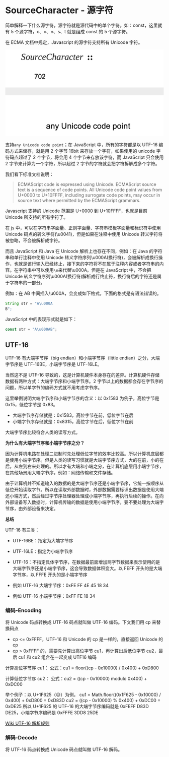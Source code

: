 # SourceCharacter - 源字符

简单解释一下什么源字符，源字符就是源代码中的单个字符。如：const，这里就有 5 个源字符，c、o、n、s、t 就是组成 const 的 5 个源字符。

在 ECMA 文档中规定，Javascript 的源字符支持所有 Unicode 字符。

![source character](./images/sourceCharacter.png)

支持`any Unicode code point`；在 JavaScript 中，所有的字符都是以 UTF-16 编码方式来储存，就是用 2 个字节 16bit 来存放一个字符，如果使用的 unicode 字符码点超过了 2 个字节，将会用 4 个字节来存放该字符，而 JavaScript 只会使用 2 字节来计算为一个字符，所以超过 2 字节的字符就会把字符拆解成多个字符。

我们看下标准文档说明：

> ECMAScript code is expressed using Unicode. ECMAScript source text is a sequence of code points. All Unicode code point values from U+0000 to U+10FFFF, including surrogate code points, may occur in source text where permitted by the ECMAScript grammars.

Javascript 支持的 Unicode 范围是 U+0000 到 U+10FFFF，也就是目前 Unicode 所支持的所有字符了。

在 js 中，可以在字符串字面量、正则字面量、字符串模板字面量和标识符中使用 Unicode 码点的转义字符(\u0041)，但是如果在注释中使用 Unicode 转义字符将被忽略，不会被解析成字符。

而且 JavaScript 和 Java 在 Unicode 解析上也存在不同，例如：在 Java 的字符串和单行注释中使用 Unicode 转义字符序列\u000A(换行符)，会被解析成换行操作，也就是该行输入已经终止，接下来的字符将不在属于注释内容或者字符串的内容。在字符串中可以使用`\n`来代替\u000A。但是在 JavaScript 中，不会把 Unicode 转义字符序列\u000A(换行符)解析成行终止符，换行符后的字符还是属于字符串的一部分。

例如：在 AB 中间插入\u000A，会变成如下格式，下面的格式是有语法错误的。

```java
String str = "A\u000A
B";
```

JavaScript 中的表现形式就是如下：

```javascript
const str = "A\u000AB";
```

## UTF-16

UTF-16 有大端字节序（big endian）和小端字节序（little endian）之分，大端字节序是 UTF-16BE，小端字节序是 UTF-16LE。

当然这不是 UTF-16 导致的，这是计算机硬件本身存在的差异。计算机硬件存储数据有两种方式：大端字节序和小端字节序。2 字节以上的数据都会存在字节序的问题，所以单字节的编码方式就不用考虑字节序。

这里举例说明大端字节序和小端字节序的含义：以 0x1583 为例子，高位字节是 0x15，低位字节是 0x83。

- 大端字节序存储就是：0x1583，高位字节在前，低位字节在后
- 小端字节序存储就是：0x8315，高位字节在后，低位字节在前

大端字节序比较符合人类的读写方式。

**为什么有大端字节序和小端字节序之分？**

因为计算机电路在处理二进制时先处理低位字节的效率比较高。所以计算机底层都是使用小端字节序。但是人类的读写习惯就是大端字节序方式，大的在前，小的在后，从左到右来处理的。所以才有大端和小端之分，在计算机底层用小端字节序，在其他场景用大端字节序，例如：网络传输和文件存储。

由于计算机并不知道输入的数据的是大端字节序还是小端字节序，它统一按顺序从低位开始读取字节。所以在读取外部数据时，外部数据需要标识出数据是使用大端还小端方式，然后经过字节序处理器处理成小端字节序，再执行后续的操作。在向外部设备写入数据时，计算机传输的数据是使用小端字节序，要不要处理为大端字节序，由外部设备来决定。

**总结**

UTF-16 有三类：

- UTF-16BE：指定为大端字节序
- UTF-16LE：指定为小端字节序
- UTF-16：不指定具体字节序，在数据最前面增加两字节数据来表示使用的是大端字节序还是小端字节序，这会导致数据体积变大。以 FEFF 开头的是大端字节序，以 FFFE 开头的是小端字节序

- 例如 UTF-16 大端字节序：0xFE FF 4E 45 18 34
- 例如 UTF-16 小端字节序：0xFF FE 18 34

### 编码-Encoding

将 Unicode 码点转换成 UTF-16 码点就叫做 UTF-16 编码。下文我们用 cp 来替换码点

- cp <= 0xFFFF，UTF-16 和 Unicode 的 cp 是一样的，直接返回 Unicode 的 cp
- cp > 0xFFFF 的，需要先计算出高位字节 cu1，再计算出后低位字节 cu2，最后 cu1 和 cu2 组合在一起变成 UTF16 编码

计算高位字节序 cu1：
公式：cu1 = floor((cp - 0x10000) / 0x400) + 0xD800

计算低位字节序 cu2：
公式：cu2 = ((cp - 0x10000) modulo 0x400) + 0xDC00

举个例子：以 U+1F625（😥）为例，
cu1 = Math.floor((0x1F625 - 0x10000) / 0x400) + 0xD800 = 0xD83D
cu2 = ((cp - 0x10000) % 0x400) + 0xDC00 = 0xDE25
所以 U+1F625 的 UTF-16 的大端字节序编码就是 0xFEFF D83D DE25，小端字节序编码是 0xFFFE 3DD8 25DE

[Wiki UTF-16 解析规则](https://zh.wikipedia.org/wiki/UTF-16)

### 解码-Decode

将 UTF-16 码点转换成 Unicode 码点就叫做 UTF-16 解码。
